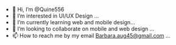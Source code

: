 - 👋 Hi, I’m @Quine556
- 👀 I’m interested in UI/UX Design ...
- 🌱 I’m currently learning web and mobile design...
- 💞️ I’m looking to collaborate on mobile and web design ...
- 📫 How to reach me by my email Barbara.aug45@gmail.com ...

<!---
Quine556/Quine556 is a ✨ special ✨ repository because its `README.md` (this file) appears on your GitHub profile.
You can click the Preview link to take a look at your changes.
--->
